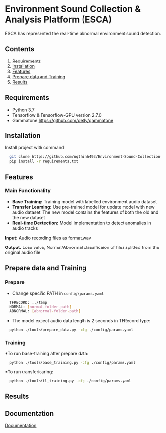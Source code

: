 # Environment Sound Collection & Analysis Platform (ESCA)

ESCA has represented the real-time abnormal environment sound detection.




## Contents

1. [Requirements](#-Requirements)
2. [Installation](#-Installation)
3. [Features](#-Features)
4. [Prepare data and Training](#-Prepare-data-and-Training)
2. [Results](#-Results)
## Requirements
* Python 3.7
* Tensorflow & Tensorflow-GPU version 2.7.0
* Gammatone https://github.com/detly/gammatone


## Installation

Install project with command
```bash
  git clone https://github.com/nqthinh493/Environment-Sound-Collection-Analysis-Platform
  pip install -r requirements.txt
```
    
## Features

### Main Functionality
* **Base Training:** Training model with labelled environment audio dataset
* **Transfer Learning:** Use pre-trained model for update model with new audio dataset. The new model contains the features of both the old and the new dataset
* **Real-time Dectection:** Model implementation to detect anomalies in audio tracks

**Input:** Audio recording files as format.wav

**Output:** Loss value, Normal/Abnormal classificaion of files splitted from the original audio file.



## Prepare data and Training

### Prepare
* Change specific PATH in ```config\params.yaml```

```bash
  TFRECORD: ../temp
  NORMAL: [normal-folder-path]
  ABNORMAL: [abnormal-folder-path]

```


* The model expect audio data length is 2 seconds in TFRecord type:
```bash
  python ./tools/prepare_data.py -cfg ./config/params.yaml
```
### Training
*To run base-training after prepare data: 
```bash
  python ./tools/base_training.py -cfg ./config/params.yaml
```
*To run transferlearing: 
```bash
  python ./tools/tl_training.py -cfg ./config/params.yaml
```
## Results
## Documentation

[Documentation](https://linktodocumentation)
